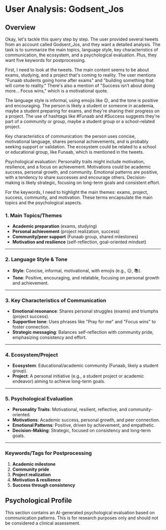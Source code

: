# User Analysis: Godsent_Jos

## Overview

<think>
Okay, let's tackle this query step by step. The user provided several tweets from an account called Godsent_Jos, and they want a detailed analysis. The task is to summarize the main topics, language style, key characteristics of communication, the ecosystem, and a psychological evaluation. Plus, they want five keywords for postprocessing.

First, I need to look at the tweets. The main content seems to be about exams, studying, and a project that's coming to reality. The user mentions "Funaab students going home after exams" and "building something that will come to reality." There's also a mention of "Success isn’t about doing more... Focus wins," which is a motivational quote.

The language style is informal, using emojis like 😌, and the tone is positive and encouraging. The person is likely a student or someone in academia, maybe a student preparing for exams, and they're sharing their progress on a project. The use of hashtags like #Funaab and #Success suggests they're part of a community or group, maybe a student group or a school-related project.

Key characteristics of communication: the person uses concise, motivational language, shares personal achievements, and is probably seeking support or validation. The ecosystem could be related to a school or educational group, like Funaab, which is mentioned in the tweets.

Psychological evaluation: Personality traits might include motivation, resilience, and a focus on achievement. Motivations could be academic success, personal growth, and community. Emotional patterns are positive, with a tendency to share successes and encourage others. Decision-making is likely strategic, focusing on long-term goals and consistent effort.

For the keywords, I need to highlight the main themes: exams, project, success, community, and motivation. These terms encapsulate the main topics and the psychological aspects.
</think>

### **1. Main Topics/Themes**  
- **Academic preparation** (exams, studying)  
- **Personal achievement** (project realization, success)  
- **Community/peer support** (Funaab group, shared milestones)  
- **Motivation and resilience** (self-reflection, goal-oriented mindset)  

---

### **2. Language Style & Tone**  
- **Style**: Concise, informal, motivational, with emojis (e.g., 😌, 📚).  
- **Tone**: Positive, encouraging, and relatable, focusing on personal growth and achievement.  

---

### **3. Key Characteristics of Communication**  
- **Emotional resonance**: Shares personal struggles (exams) and triumphs (project success).  
- **Supportive tone**: Uses phrases like "Pray for me" and "Focus wins" to foster connection.  
- **Strategic messaging**: Balances self-reflection with community pride, emphasizing consistency and effort.  

---

### **4. Ecosystem/Project**  
- **Ecosystem**: Educational/academic community (Funaab, likely a student group).  
- **Project**: A personal initiative (e.g., a student project or academic endeavor) aiming to achieve long-term goals.  

---

### **5. Psychological Evaluation**  
- **Personality Traits**: Motivational, resilient, reflective, and community-oriented.  
- **Motivations**: Academic success, personal growth, and peer connection.  
- **Emotional Patterns**: Positive, driven by achievement, and empathetic.  
- **Decision-Making**: Strategic, focused on consistency and long-term goals.  

---

### **Keywords/Tags for Postprocessing**  
1. **Academic milestone**  
2. **Community pride**  
3. **Project realization**  
4. **Motivation & resilience**  
5. **Success through consistency**

## Psychological Profile

This section contains an AI-generated psychological evaluation based on communication patterns. This is for research purposes only and should not be considered a clinical assessment.